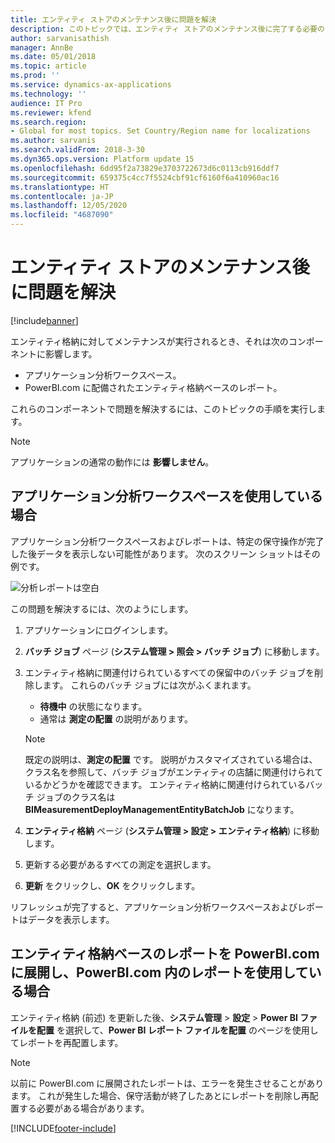 ```yaml
---
title: エンティティ ストアのメンテナンス後に問題を解決
description: このトピックでは、エンティティ ストアのメンテナンス後に完了する必要のある手順について説明します。
author: sarvanisathish
manager: AnnBe
ms.date: 05/01/2018
ms.topic: article
ms.prod: ''
ms.service: dynamics-ax-applications
ms.technology: ''
audience: IT Pro
ms.reviewer: kfend
ms.search.region:
- Global for most topics. Set Country/Region name for localizations
ms.author: sarvanis
ms.search.validFrom: 2018-3-30
ms.dyn365.ops.version: Platform update 15
ms.openlocfilehash: 6dd95f2a73829e3703722673d6c0113cb916ddf7
ms.sourcegitcommit: 659375c4cc7f5524cbf91cf6160f6a410960ac16
ms.translationtype: HT
ms.contentlocale: ja-JP
ms.lasthandoff: 12/05/2020
ms.locfileid: "4687090"
---
```

# <a name="resolve-issues-after-entity-store-maintenance"></a>エンティティ ストアのメンテナンス後に問題を解決

[!include[banner](../includes/banner.md)]

エンティティ格納に対してメンテナンスが実行されるとき、それは次のコンポーネントに影響します。

- アプリケーション分析ワークスペース。
- PowerBI.com に配備されたエンティティ格納ベースのレポート。

これらのコンポーネントで問題を解決するには、このトピックの手順を実行します。

> [!NOTE]
> アプリケーションの通常の動作には **影響しません**。

## <a name="if-you-are-using-application-analytical-workspaces"></a>アプリケーション分析ワークスペースを使用している場合

アプリケーション分析ワークスペースおよびレポートは、特定の保守操作が完了した後データを表示しない可能性があります。 次のスクリーン ショットはその例です。

![分析レポートは空白](media/blank-powerbi.png)

この問題を解決するには、次のようにします。

1. アプリケーションにログインします。
2. **バッチ ジョブ** ページ (**システム管理 \> 照会 \> バッチ ジョブ**) に移動します。
3. エンティティ格納に関連付けられているすべての保留中のバッチ ジョブを削除します。 これらのバッチ ジョブには次がふくまれます。

    - **待機中** の状態になります。
    - 通常は **測定の配置** の説明があります。

    > [!NOTE]
    > 既定の説明は、**測定の配置** です。 説明がカスタマイズされている場合は、クラス名を参照して、バッチ ジョブがエンティティの店舗に関連付けられているかどうかを確認できます。 エンティティ格納に関連付けられているバッチ ジョブのクラス名は **BIMeasurementDeployManagementEntityBatchJob** になります。

4. **エンティティ格納** ページ (**システム管理 \> 設定 \> エンティティ格納**) に移動します。
5. 更新する必要があるすべての測定を選択します。
6. **更新** をクリックし、**OK** をクリックします。

リフレッシュが完了すると、アプリケーション分析ワークスペースおよびレポートはデータを表示します。

## <a name="if-you-have-deployed-entity-store-based-reports-to-powerbicom-and-are-using-the-reports-within-powerbicom"></a>エンティティ格納ベースのレポートを PowerBI.com に展開し、PowerBI.com 内のレポートを使用している場合

エンティティ格納 (前述) を更新した後、**システム管理** \> **設定** \> **Power BI ファイルを配置** を選択して、**Power BI レポート ファイルを配置** のページを使用してレポートを再配置します。

> [!NOTE]
> 以前に PowerBI.com に展開されたレポートは、エラーを発生させることがあります。 これが発生した場合、保守活動が終了したあとにレポートを削除し再配置する必要がある場合があります。


[!INCLUDE[footer-include](../../../includes/footer-banner.md)]